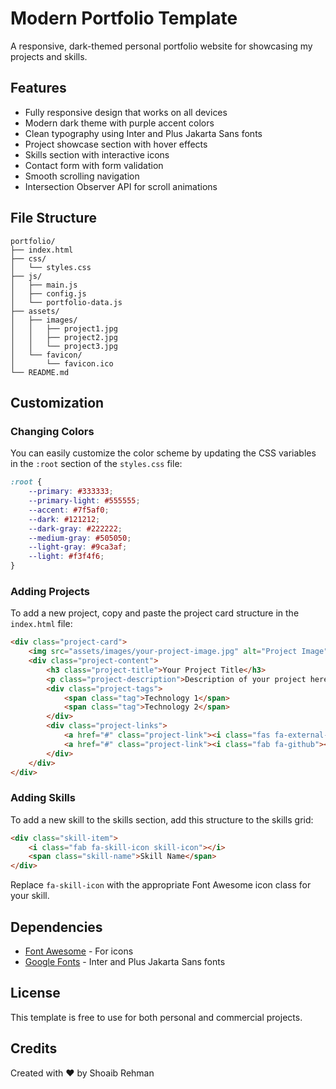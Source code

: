 # Modern Portfolio Template

A responsive, dark-themed personal portfolio website for showcasing my projects and skills.

## Features

- Fully responsive design that works on all devices
- Modern dark theme with purple accent colors
- Clean typography using Inter and Plus Jakarta Sans fonts
- Project showcase section with hover effects
- Skills section with interactive icons
- Contact form with form validation
- Smooth scrolling navigation
- Intersection Observer API for scroll animations

## File Structure

```
portfolio/
├── index.html
├── css/
│   └── styles.css
├── js/
│   ├── main.js
│   ├── config.js
│   └── portfolio-data.js
├── assets/
│   ├── images/
│   │   ├── project1.jpg
│   │   ├── project2.jpg
│   │   └── project3.jpg
│   └── favicon/
│       └── favicon.ico
└── README.md
```

## Customization

### Changing Colors

You can easily customize the color scheme by updating the CSS variables in the `:root` section of the `styles.css` file:

```css
:root {
    --primary: #333333;
    --primary-light: #555555;
    --accent: #7f5af0;
    --dark: #121212;
    --dark-gray: #222222;
    --medium-gray: #505050;
    --light-gray: #9ca3af;
    --light: #f3f4f6;
}
```

### Adding Projects

To add a new project, copy and paste the project card structure in the `index.html` file:

```html
<div class="project-card">
    <img src="assets/images/your-project-image.jpg" alt="Project Image" class="project-img">
    <div class="project-content">
        <h3 class="project-title">Your Project Title</h3>
        <p class="project-description">Description of your project here.</p>
        <div class="project-tags">
            <span class="tag">Technology 1</span>
            <span class="tag">Technology 2</span>
        </div>
        <div class="project-links">
            <a href="#" class="project-link"><i class="fas fa-external-link-alt"></i> Live Demo</a>
            <a href="#" class="project-link"><i class="fab fa-github"></i> Source Code</a>
        </div>
    </div>
</div>
```

### Adding Skills

To add a new skill to the skills section, add this structure to the skills grid:

```html
<div class="skill-item">
    <i class="fab fa-skill-icon skill-icon"></i>
    <span class="skill-name">Skill Name</span>
</div>
```

Replace `fa-skill-icon` with the appropriate Font Awesome icon class for your skill.

## Dependencies

- [Font Awesome](https://fontawesome.com/) - For icons
- [Google Fonts](https://fonts.google.com/) - Inter and Plus Jakarta Sans fonts

## License

This template is free to use for both personal and commercial projects.

## Credits

Created with ❤️ by Shoaib Rehman